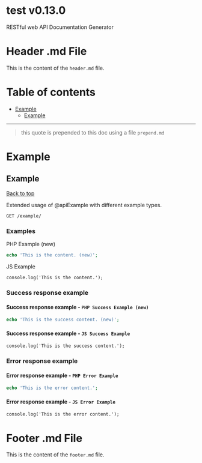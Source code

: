 <a name="top"></a>
# test v0.13.0

RESTful web API Documentation Generator

# Header .md File

This is the content of the `header.md` file.

# Table of contents

- [Example](#Example)
  - [Example](#Example)

___

 > this quote is prepended to this doc using a file `prepend.md`

# <a name='Example'></a> Example

## <a name='Example'></a> Example
[Back to top](#top)

<p>Extended usage of @apiExample with different example types.</p>

```
GET /example/
```

### Examples

PHP Example (new)

```PHP
echo 'This is the content. (new)';
```

JS Example

```JS
console.log('This is the content.');
```


### Success response example

#### Success response example - `PHP Success Example (new)`

```PHP
echo 'This is the success content. (new)';
```

#### Success response example - `JS Success Example`

```JS
console.log('This is the success content.');
```

### Error response example

#### Error response example - `PHP Error Example`

```PHP
echo 'This is the error content.';
```

#### Error response example - `JS Error Example`

```JS
console.log('This is the error content.');
```

# Footer .md File

This is the content of the `footer.md` file.
